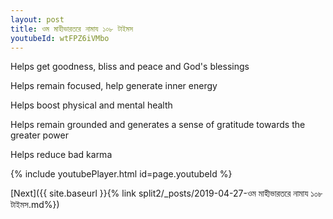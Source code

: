 ```yaml
---
layout: post
title: ওম মাহীভারতরে নামায ১০৮ টাইমস
youtubeId: wtFPZ6iVMbo
---
```

 
 
Helps get goodness, bliss and peace and God's blessings
 
Helps remain focused, help generate inner energy 
 
Helps boost physical and mental health 
 
Helps remain grounded and generates a sense of gratitude towards the greater power 
 
Helps reduce bad karma
 
 
 
 


{% include youtubePlayer.html id=page.youtubeId %}
 
[Next]({{ site.baseurl }}{% link  split2/_posts/2019-04-27-ওম মাহীভারতরে নামায ১০৮ টাইমস.md%})
 
